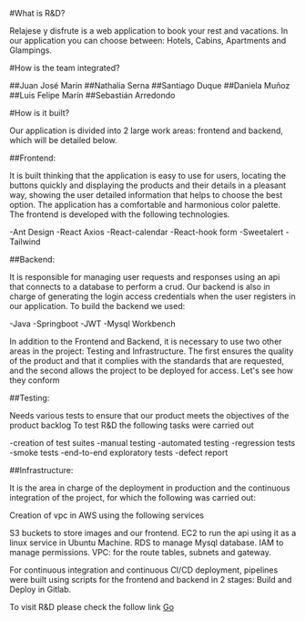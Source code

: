 #What is R&D? 

Relajese y disfrute is a web application to book your rest and vacations. In our application you can choose between: Hotels, Cabins, Apartments and Glampings.

#How is the team integrated?

##Juan José Marín
##Nathalia Serna
##Santiago Duque
##Daniela Muñoz
##Luis Felipe Marín
##Sebastián Arredondo

#How is it built?

Our application is divided into 2 large work areas: frontend and backend, which will be detailed below.

##Frontend:

It is built thinking that the application is easy to use for users, locating the buttons quickly and displaying the products and their details in a pleasant way, showing the user detailed information that helps to choose the best option. The application has a comfortable and harmonious color palette. The frontend is developed with the following technologies.

-Ant Design
-React Axios
-React-calendar
-React-hook form
-Sweetalert
-Tailwind

##Backend:

It is responsible for managing user requests and responses using an api that connects to a database to perform a crud. Our backend is also in charge of generating the login access credentials when the user registers in our application. To build the backend we used:

-Java
-Springboot
-JWT
-Mysql Workbench

In addition to the Frontend and Backend, it is necessary to use two other areas in the project: Testing and Infrastructure. The first ensures the quality of the product and that it complies with the standards that are requested, and the second allows the project to be deployed for access. Let's see how they conform

##Testing:

Needs various tests to ensure that our product meets the objectives of the product backlog
To test R&D the following tasks were carried out

-creation of test suites
-manual testing
-automated testing
-regression tests
-smoke tests
-end-to-end exploratory tests
-defect report

##Infrastructure:

It is the area in charge of the deployment in production and the continuous integration of the project, for which the following was carried out:

Creation of vpc in AWS using the following services

S3 buckets to store images and our frontend.
EC2 to run the api using it as a linux service in Ubuntu Machine.
RDS to manage Mysql database.
IAM to manage permissions.
VPC: for the route tables, subnets and gateway.

For continuous integration and continuous CI/CD deployment, pipelines were built using scripts for the frontend and backend in 2 stages: Build and Deploy in Gitlab.


To visit R&D please check the follow link [Go](http://frontend-r-y-d.s3-website.us-east-2.amazonaws.com/home)


